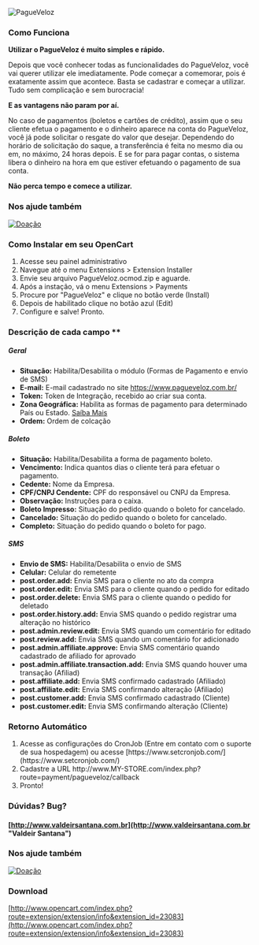 ![PagueVeloz](https://www.pagueveloz.com.br/Content/Img/logo-pagueveloz-topo_03.png)

### Como Funciona
**Utilizar o PagueVeloz é muito simples e rápido.**

Depois que você conhecer todas as funcionalidades do PagueVeloz, você vai querer utilizar ele imediatamente. Pode começar a comemorar, pois é exatamente assim que acontece. Basta se cadastrar e começar a utilizar. Tudo sem complicação e sem burocracia!

**E as vantagens não param por aí.**

No caso de pagamentos (boletos e cartões de crédito), assim que o seu cliente efetua o pagamento e o dinheiro aparece na conta do PagueVeloz, você já pode solicitar o resgate do valor que desejar. Dependendo do horário de solicitação do saque, a transferência é feita no mesmo dia ou em, no máximo, 24 horas depois. E se for para pagar contas, o sistema libera o dinheiro na hora em que estiver efetuando o pagamento de sua conta.

**Não perca tempo e comece a utilizar.**

### Nos ajude também
[![Doação](https://www.paypalobjects.com/pt_BR/BR/i/btn/btn_donateCC_LG.gif)](https://www.paypal.com/cgi-bin/webscr?cmd=_s-xclick&hosted_button_id=HUBL785QDAXXG)

### Como Instalar em seu OpenCart
<ol>
<li>Acesse seu painel administrativo</li>
<li>Navegue até o menu Extensions > Extension Installer</li>
<li>Envie seu arquivo PagueVeloz.ocmod.zip e aguarde.</li>
<li>Após a instação, vá o menu Extensions > Payments</li>
<li>Procure por "PagueVeloz" e clique no botão verde (Install)</li>
<li>Depois de habilitado clique no botão azul (Edit)</li>
<li>Configure e salve! Pronto.</li>
</ol>

### Descrição de cada campo **
##### Geral
* **Situação:** Habilita/Desabilita o módulo (Formas de Pagamento e envio de SMS)
* **E-mail:** E-mail cadastrado no site https://www.pagueveloz.com.br/
* **Token:** Token de Integração, recebido ao criar sua conta.
* **Zona Geográfica:** Habilita as formas de pagamento para determinado País ou Estado. [Saíba Mais](http://docs.opencart.com/system/localisation/geo-zone/)
* **Ordem:** Ordem de colcação

##### Boleto
* **Situação:** Habilita/Desabilita a forma de pagamento boleto.
* **Vencimento:** Indica quantos dias o cliente terá para efetuar o pagamento.
* **Cedente:** Nome da Empresa.
* **CPF/CNPJ Cendente:** CPF do responsável ou CNPJ da Empresa.
* **Observação:** Instruções para o caixa.
* **Boleto Impresso:** Situação do pedido quando o boleto for cancelado.
* **Cancelado:** Situação do pedido quando o boleto for cancelado.
* **Completo:** Situação  do pedido quando o boleto for pago.

##### SMS
* **Envio de SMS:** Habilita/Desabilita o envio de SMS
* **Celular:** Celular do remetente
* **post.order.add:** Envia SMS para o cliente no ato da compra
* **post.order.edit:** Envia SMS para o cliente quando o pedido for editado
* **post.order.delete:** Envia SMS para o cliente quando o pedido for deletado
* **post.order.history.add:** Envia SMS quando o pedido registrar uma alteração no histórico
* **post.admin.review.edit:** Envia SMS quando um comentário for editado
* **post.review.add:** Envia SMS quando um comentário for adicionado
* **post.admin.affiliate.approve:** Envia SMS comentário quando cadastrado de afiliado for aprovado
* **post.admin.affiliate.transaction.add:** Envia SMS quando houver uma transação (Afiliad)
* **post.affiliate.add:** Envia SMS confirmado cadastrado (Afiliado)
* **post.affiliate.edit:** Envia SMS confirmando alteração (Afiliado)
* **post.customer.add:** Envia SMS confirmado cadastrado (Cliente)
* **post.customer.edit:** Envia SMS confirmando alteração (Cliente)

### Retorno Automático
<ol>
<li>Acesse as configurações do CronJob (Entre em contato com o suporte de sua hospedagem) ou acesse [https://www.setcronjob.com/](https://www.setcronjob.com/)</li>
<li>Cadastre a URL http://www.MY-STORE.com/index.php?route=payment/pagueveloz/callback</li>
<li>Pronto!</li>
</ol>

### Dúvidas? Bug?
#### [http://www.valdeirsantana.com.br](http://www.valdeirsantana.com.br "Valdeir Santana")

### Nos ajude também
[![Doação](https://www.paypalobjects.com/pt_BR/BR/i/btn/btn_donateCC_LG.gif)](https://www.paypal.com/cgi-bin/webscr?cmd=_s-xclick&hosted_button_id=HUBL785QDAXXG)

### Download
[http://www.opencart.com/index.php?route=extension/extension/info&extension_id=23083](http://www.opencart.com/index.php?route=extension/extension/info&extension_id=23083)